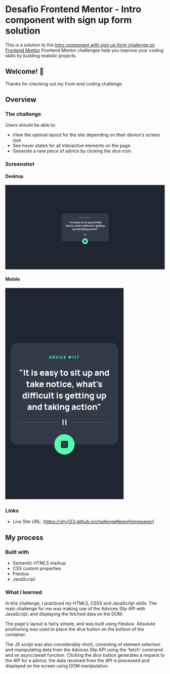 # Desafio Frontend Mentor - Intro component with sign up form solution

This is a solution to the [Intro component with sign up form challenge on Frontend Mentor](https://www.frontendmentor.io/challenges/advice-generator-app-QdUG-13db) Frontend Mentor challenges help you improve your coding skills by building realistic projects. 

## Welcome! 👋

Thanks for checking out my front-end coding challenge.

## Overview

### The challenge

Users should be able to:

- View the optimal layout for the site depending on their device's screen size
- See hover states for all interactive elements on the page
- Generate a new piece of advice by clicking the dice icon

### Screenshot
#### Desktop
![](./screenshot-desktop.png)

#### Mobile
![](./screenshot-mobile.png)


### Links

- Live Site URL: (https://vtrv123.github.io/challengeNewsHomepage/)

## My process

### Built with

- Semantic HTML5 markup
- CSS custom properties
- Flexbox
- JavaScript

### What I learned

In this challenge, I practiced my HTML5, CSS3 and JavaScript skills. The main challenge for me was making use of the Advices Slip API with JavaScript, and displaying the fetched data on the DOM. 

The page's layout is fairly simple, and was built using Flexbox. Absolute positioning was used to place the dice button on the bottom of the container.

The JS script was also considerably short, consisting of element selection and manipulating data from the Advices Slip API using the 'fetch' command and an async/await function. Clicking the dice button generates a request to the API for a advice, the data received from the API is processed and displayed on the screen using DOM manipulation. 
